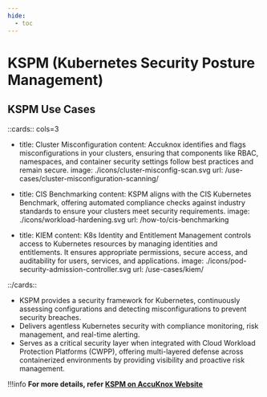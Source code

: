 ```yaml
---
hide:
  - toc
---
```


<style>
  .nt-card-title{
    text-align: center;
  }

  .nt-card-img img{
    color: #00025;
  }
</style>

# KSPM (Kubernetes Security Posture Management)

## **KSPM Use Cases**

::cards:: cols=3

- title: Cluster Misconfiguration
  content: Accuknox identifies and flags misconfigurations in your clusters, ensuring that components like RBAC, namespaces, and container security settings follow best practices and remain secure.
  image: ./icons/cluster-misconfig-scan.svg
  url: /use-cases/cluster-misconfiguration-scanning/

- title: CIS Benchmarking
  content: KSPM aligns with the CIS Kubernetes Benchmark, offering automated compliance checks against industry standards to ensure your clusters meet security requirements.
  image: ./icons/workload-hardening.svg
  url: /how-to/cis-benchmarking

- title: KIEM
  content: K8s Identity and Entitlement Management controls access to Kubernetes resources by managing identities and entitlements. It ensures appropriate permissions, secure access, and auditability for users, services, and applications.
  image: ./icons/pod-security-admission-controller.svg
  url: /use-cases/kiem/

::/cards::

- KSPM provides a security framework for Kubernetes, continuously assessing configurations and detecting misconfigurations to prevent security breaches.
- Delivers agentless Kubernetes security with compliance monitoring, risk management, and real-time alerting.
- Serves as a critical security layer when integrated with Cloud Workload Protection Platforms (CWPP), offering multi-layered defense across containerized environments by providing visibility and proactive risk management.

!!!info
    **For more details, refer [KSPM on AccuKnox Website](https://www.accuknox.com/products/kspm)**
